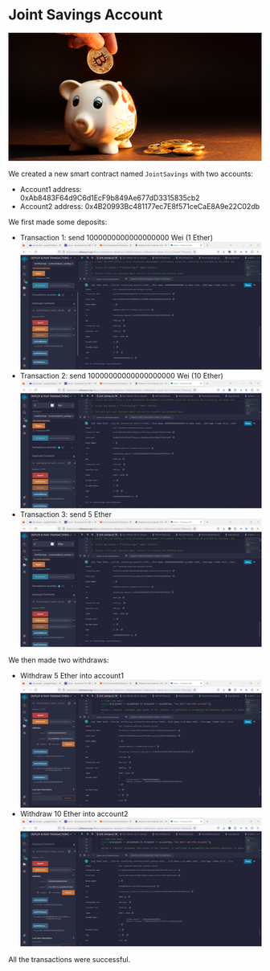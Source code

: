 # Joint Savings Account

![](images/20-5-challenge-image.png)

We created a new smart contract named `JointSavings` with two accounts:

* Account1 address: 0xAb8483F64d9C6d1EcF9b849Ae677dD3315835cb2
* Account2 address: 0x4B20993Bc481177ec7E8f571ceCaE8A9e22C02db

We first made some deposits:

* Transaction 1: send 1000000000000000000 Wei (1 Ether)
![](Execution_Results/deposit1.png)
* Transaction 2: send 10000000000000000000 Wei (10 Ether)
![](Execution_Results/deposit10.png)
* Transaction 3: send 5 Ether
![](Execution_Results/deposit5.png)

We then made two withdraws:

* Withdraw 5 Ether into account1
![](Execution_Results/withdraw5.png)
* Withdraw 10 Ether into account2
![](Execution_Results/withdraw10.png)

All the transactions were successful.